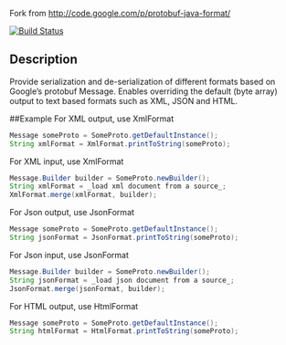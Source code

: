 Fork from http://code.google.com/p/protobuf-java-format/

[![Build Status](https://travis-ci.org/bivas/protobuf-java-format.svg?branch=master)](https://travis-ci.org/bivas/protobuf-java-format)

## Description

Provide serialization and de-serialization of different formats based on Google’s protobuf Message. Enables overriding the default (byte array) output to text based formats such as XML, JSON and HTML.

##Example
For XML output, use XmlFormat

```java
Message someProto = SomeProto.getDefaultInstance();
String xmlFormat = XmlFormat.printToString(someProto);
```

For XML input, use XmlFormat
```java
Message.Builder builder = SomeProto.newBuilder();
String xmlFormat = _load xml document from a source_;
XmlFormat.merge(xmlFormat, builder);
```

For Json output, use JsonFormat
```java
Message someProto = SomeProto.getDefaultInstance();
String jsonFormat = JsonFormat.printToString(someProto);
```

For Json input, use JsonFormat
```java
Message.Builder builder = SomeProto.newBuilder();
String jsonFormat = _load json document from a source_;
JsonFormat.merge(jsonFormat, builder);
```

For HTML output, use HtmlFormat
```java
Message someProto = SomeProto.getDefaultInstance();
String htmlFormat = HtmlFormat.printToString(someProto);
```
